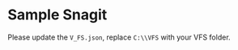 Sample Snagit
===================

Please update the `V_FS.json`, replace `C:\\VFS` with your VFS folder.
